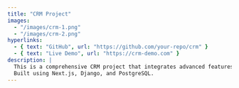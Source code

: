```yaml
---
title: "CRM Project"
images:
  - "/images/crm-1.png"
  - "/images/crm-2.png"
hyperlinks:
  - { text: "GitHub", url: "https://github.com/your-repo/crm" }
  - { text: "Live Demo", url: "https://crm-demo.com" }
description: |
  This is a comprehensive CRM project that integrates advanced features like user segmentation, dashboards, and more.
  Built using Next.js, Django, and PostgreSQL.
---
```

